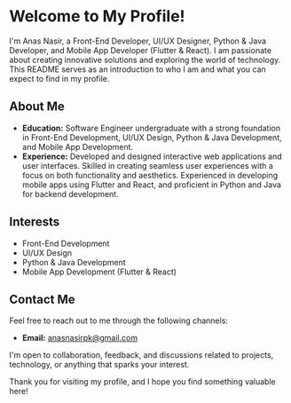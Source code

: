 # Welcome to My Profile!

I'm Anas Nasir, a Front-End Developer, UI/UX Designer, Python & Java Developer, and Mobile App Developer (Flutter & React). I am passionate about creating innovative solutions and exploring the world of technology. This README serves as an introduction to who I am and what you can expect to find in my profile.

## About Me
- **Education:** Software Engineer undergraduate with a strong foundation in Front-End Development, UI/UX Design, Python & Java Development, and Mobile App Development.
- **Experience:** Developed and designed interactive web applications and user interfaces. Skilled in creating seamless user experiences with a focus on both functionality and aesthetics. Experienced in developing mobile apps using Flutter and React, and proficient in Python and Java for backend development.

## Interests
- Front-End Development
- UI/UX Design
- Python & Java Development
- Mobile App Development (Flutter & React)

## Contact Me
Feel free to reach out to me through the following channels:

- **Email:** [anasnasirpk@gmail.com](mailto:anasnasirpk@gmail.com)

I'm open to collaboration, feedback, and discussions related to projects, technology, or anything that sparks your interest.

Thank you for visiting my profile, and I hope you find something valuable here!
